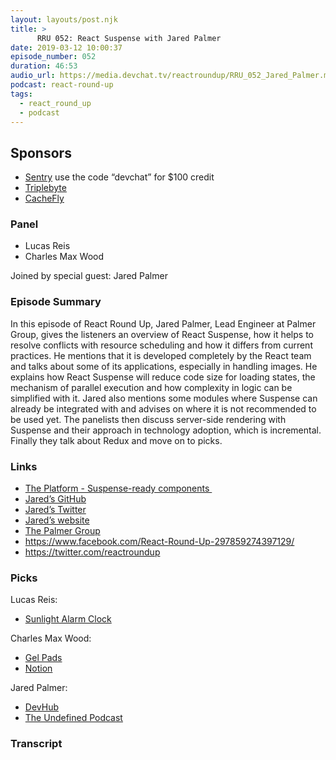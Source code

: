 ```yaml
---
layout: layouts/post.njk
title: >
      RRU 052: React Suspense with Jared Palmer
date: 2019-03-12 10:00:37
episode_number: 052
duration: 46:53
audio_url: https://media.devchat.tv/reactroundup/RRU_052_Jared_Palmer.mp3
podcast: react-round-up
tags: 
  - react_round_up
  - podcast
---
```


## **Sponsors**

- [Sentry](https://sentry.io/)&nbsp;use the code “devchat” for $100 credit
- [Triplebyte](https://triplebyte.com/react)
- [CacheFly](https://www.cachefly.com/)

### **Panel**

- Lucas Reis
- Charles Max Wood

Joined by special guest: Jared Palmer

### **Episode Summary&nbsp;**

In this episode of React Round Up, Jared Palmer, Lead Engineer at Palmer Group, gives the listeners an overview of React Suspense, how it helps to resolve conflicts with resource scheduling and how it differs from current practices. He mentions that it is developed completely by the React team and talks about some of its applications, especially in handling images. He explains how React Suspense will reduce code size for loading states, the mechanism of parallel execution and how complexity in logic can be simplified with it. Jared also mentions some modules where Suspense can already be integrated with and advises on where it is not recommended to be used yet. The panelists then discuss server-side rendering with Suspense and their approach in technology adoption, which is incremental. Finally they talk about Redux and move on to picks.

### **Links**

- [The Platform - Suspense-ready components&nbsp;](https://github.com/palmerhq/the-platform)
- [Jared’s GitHub](https://github.com/jaredpalmer)
- [Jared’s Twitter](https://twitter.com/jaredpalmer?lang=en)
- [Jared’s website](https://jaredpalmer.com/)
- [The Palmer Group](https://palmer.net/)
- [https://www.facebook.com/<wbr></wbr>React-Round-Up-<wbr></wbr>297859274397129/](https://www.facebook.com/React-Round-Up-297859274397129/)
- [https://twitter.com/<wbr></wbr>reactroundup](https://twitter.com/reactroundup)

### **Picks**

Lucas Reis:

- [Sunlight Alarm Clock](https://www.amazon.com/slp/sunlight-alarm-clock/mcuonver7m8f9mr?ie=UTF8&qid=1548462018&sr=8-1&linkCode=ll1&tag=devchattv-20&linkId=f06bfe7482dca8bb751ed6d7cc86e2ab&language=en_US)

Charles Max Wood:

- [Gel Pads](https://www.amazon.com/slp/gel-pads-for-pressure-sores/7qovdqoc48ut645??ie=UTF8&qid=1548462018&sr=8-1&linkCode=ll1&tag=devchattv-20&linkId=f06bfe7482dca8bb751ed6d7cc86e2ab&language=en_US)
- [Notion](https://www.notion.so/)

Jared Palmer:

- [DevHub](https://github.com/devhubapp/devhub)
- [The Undefined Podcast](https://undefined.fm/)


### Transcript


